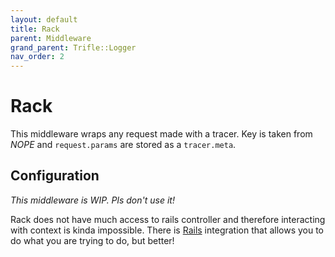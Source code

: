 ```yaml
---
layout: default
title: Rack
parent: Middleware
grand_parent: Trifle::Logger
nav_order: 2
---
```


# Rack

This middleware wraps any request made with a tracer. Key is taken from _NOPE_ and `request.params` are stored as a `tracer.meta`.

## Configuration

_This middleware is WIP. Pls don't use it!_

Rack does not have much access to rails controller and therefore interacting with context is kinda impossible. There is [Rails](/docs/logger/middleware/rails.html) integration that allows you to do what you are trying to do, but better!
